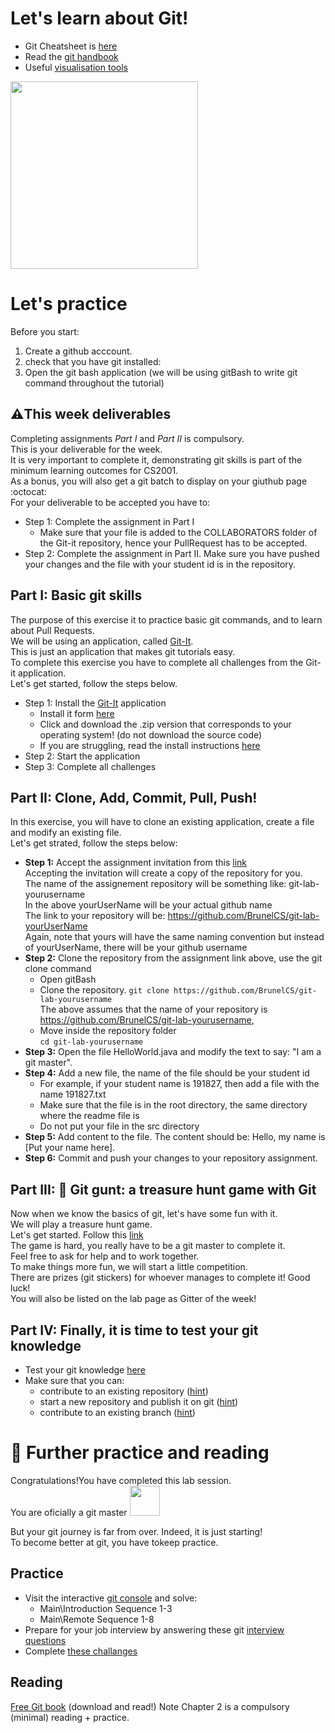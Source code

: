 # Let's learn about Git!
* Git Cheatsheet is [here](https://github.github.com/training-kit/downloads/github-git-cheat-sheet/) 
* Read the [git handbook](https://guides.github.com/introduction/git-handbook/)
* Useful [visualisation tools](https://try.github.io/)

<img src="https://www.edureka.co/blog/wp-content/uploads/2016/11/Git-Architechture-Git-Tutorial-Edureka-2.png" width = 300> </br>


# Let's practice 
Before you start: 
1. Create a github acccount. 
2. check that you have git installed: </br>
3. Open the git bash application (we will be using gitBash to write git command throughout the tutorial) </br>
## :warning:This week deliverables 
Completing assignments *Part I* and *Part II* is compulsory. </br>
This is your deliverable for the week. </br>
It is very important to complete it, demonstrating git skills is part of the minimum learning outcomes for CS2001. </br>
As a bonus, you will also get a git batch to display on your giuthub page :octocat:  </br>
For your deliverable to be accepted you have to: 
* Step 1: Complete the assignment in Part I 
  * Make sure that your file is added to the COLLABORATORS folder of the Git-it repository, 
  hence your PullRequest has to be accepted. 
* Step 2: Complete the assignment in Part II. Make sure you have pushed your changes 
and the file with your student id is in the repository. 

## Part I: Basic git skills   
The purpose of this exercise it to practice basic git commands, and to learn about Pull Requests. </br>
We will be using an application, called [Git-It](https://github.com/jlord/git-it-electron). </br>
This is just an application that makes git tutorials easy. </br>
To complete this exercise you have to complete all challenges from the Git-it application. </br>
Let's get started, follow the steps below. </br>
* Step 1:  Install the [Git-It](https://github.com/jlord/git-it-electron/releases) application
   * Install it form [here](https://github.com/jlord/git-it-electron/releases)
   * Click and download the .zip version that corresponds to your operating system! (do not download the source code)
   * If you are struggling, read the install instructions [here](https://github.com/jlord/git-it-electron#what-to-install) 
* Step 2: Start the application 
* Step 3: Complete all challenges  

## Part II: Clone, Add, Commit, Pull, Push! 
In this exercise, you will have to clone an existing application, create a file and 
modify an existing file. </br>
Let's get strated, follow the steps below: </br>
* __Step 1:__ Accept the assignment invitation from this [link](https://classroom.github.com/a/38k1-dLf) </br>
   Accepting the invitation will create a copy of the repository for you. </br>
   The name of the assignement repository will be something like: git-lab-yourusername  </br>
   In the above yourUserName will be your actual github name </br>
   The link to your repository will be: https://github.com/BrunelCS/git-lab-yourUserName </br>
   Again, note that yours will have the same naming convention but instead of yourUserName, there will be your github username </br>
* __Step 2:__ Clone the repository from the assignment link above, use the git clone command
    * Open gitBash </br>
    * Clone the repository. 
  ``` git clone https://github.com/BrunelCS/git-lab-yourusername ``` </br>
  The above assumes that the name of your repository is https://github.com/BrunelCS/git-lab-yourusername, 
    * Move inside the repository folder </br>
  ```cd git-lab-yourusername ```
* __Step 3:__ Open the file HelloWorld.java and modify the text to say: "I am a git master". 
* __Step 4:__ Add a new file, the name of the file should be your student id
  * For example, if your student name is 191827, then add a file with the name 191827.txt
  * Make sure that the file is in the root directory, the same directory where the readme file is
  * Do not put your file in the src directory
* __Step 5:__ Add content to the file. The content should be: Hello, my name is [Put your name here].
* __Step 6:__ Commit and push your changes to your repository assignment. 

## Part III: :feet: Git gunt: a treasure hunt game with Git
Now when we know the basics of git, let's have some fun with it. </br>
We will play a treasure hunt game. </br>
Let's get started. Follow this [link](https://github.com/git-game/git-game) </br>
The game is hard, you really have to be a git master to complete it. </br>
Feel free to ask for help and to work together. </br>
To make things more fun, we will start a little competition. </br> 
There are prizes (git stickers) for whoever manages to complete it! Good luck!</br>
You will also be listed on the lab page as Gitter of the week! </br>


## Part IV: Finally, it is time to test your git knowledge
* Test your git knowledge [here](https://learn.co/lessons/git-github-learn-quiz)
* Make sure that you can: 
  * contribute to an existing repository ([hint](https://guides.github.com/introduction/git-handbook/#github)) 
  * start a new repository and publish it on git ([hint](https://guides.github.com/introduction/git-handbook/#github))
  * contribute to an existing branch  ([hint](https://guides.github.com/introduction/git-handbook/#github))

# :book: Further practice and reading
Congratulations!You have completed this lab session. </br>
You are oficially a git master <img src="https://www.dev-metal.com/wp-content/uploads/2014/01/github-logo-octocat-1-704x605.jpg" width="48"> </br>

But your git journey is far from over. Indeed, it is just starting! </br>
To become better at git, you have tokeep practice. </br>
## Practice 
* Visit the interactive [git console](https://learngitbranching.js.org/) and solve: 
  * Main\Introduction Sequence 1-3
  * Main\Remote Sequence 1-8
* Prepare for your job interview by answering these git [interview questions](https://www.knowledgehut.com/interview-questions/git)
* Complete [these challanges](https://gitexercises.fracz.com/)

## Reading
[Free Git book](https://www.amazon.co.uk/Rys-Git-Tutorial-Ryan-Hodson-ebook/dp/B00QFIA5OC) (download and read!) 
Note Chapter 2 is a compulsory (minimal) reading + practice. 



